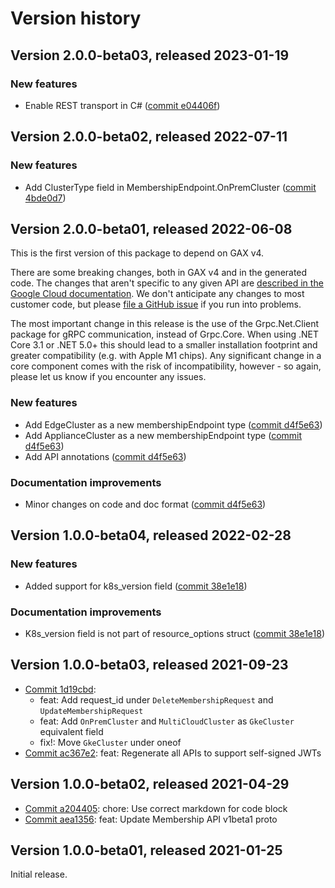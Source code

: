 # Version history

## Version 2.0.0-beta03, released 2023-01-19

### New features

- Enable REST transport in C# ([commit e04406f](https://github.com/googleapis/google-cloud-dotnet/commit/e04406fbc8700134ab6955e5244a5f2924a16a0a))

## Version 2.0.0-beta02, released 2022-07-11

### New features

- Add ClusterType field in MembershipEndpoint.OnPremCluster ([commit 4bde0d7](https://github.com/googleapis/google-cloud-dotnet/commit/4bde0d72a70a5a63ea5329659048933b13491f58))

## Version 2.0.0-beta01, released 2022-06-08

This is the first version of this package to depend on GAX v4.

There are some breaking changes, both in GAX v4 and in the generated
code. The changes that aren't specific to any given API are [described in the Google Cloud
documentation](https://cloud.google.com/dotnet/docs/reference/help/breaking-gax4).
We don't anticipate any changes to most customer code, but please [file a
GitHub issue](https://github.com/googleapis/google-cloud-dotnet/issues/new/choose)
if you run into problems.

The most important change in this release is the use of the Grpc.Net.Client package
for gRPC communication, instead of Grpc.Core. When using .NET Core 3.1 or .NET 5.0+
this should lead to a smaller installation footprint and greater compatibility (e.g.
with Apple M1 chips). Any significant change in a core component comes with the risk
of incompatibility, however - so again, please let us know if you encounter any
issues.

### New features

- Add EdgeCluster as a new membershipEndpoint type ([commit d4f5e63](https://github.com/googleapis/google-cloud-dotnet/commit/d4f5e636b90f2bf01f1ee45d54e2ecf513976b2e))
- Add ApplianceCluster as a new membershipEndpoint type ([commit d4f5e63](https://github.com/googleapis/google-cloud-dotnet/commit/d4f5e636b90f2bf01f1ee45d54e2ecf513976b2e))
- Add API annotations ([commit d4f5e63](https://github.com/googleapis/google-cloud-dotnet/commit/d4f5e636b90f2bf01f1ee45d54e2ecf513976b2e))

### Documentation improvements

- Minor changes on code and doc format ([commit d4f5e63](https://github.com/googleapis/google-cloud-dotnet/commit/d4f5e636b90f2bf01f1ee45d54e2ecf513976b2e))

## Version 1.0.0-beta04, released 2022-02-28

### New features

- Added support for k8s_version field ([commit 38e1e18](https://github.com/googleapis/google-cloud-dotnet/commit/38e1e18e562490fc3b68d55f64c816421ed40a5c))

### Documentation improvements

- K8s_version field is not part of resource_options struct ([commit 38e1e18](https://github.com/googleapis/google-cloud-dotnet/commit/38e1e18e562490fc3b68d55f64c816421ed40a5c))
## Version 1.0.0-beta03, released 2021-09-23

- [Commit 1d19cbd](https://github.com/googleapis/google-cloud-dotnet/commit/1d19cbd):
  - feat: Add request_id under `DeleteMembershipRequest` and `UpdateMembershipRequest`
  - feat: Add `OnPremCluster` and `MultiCloudCluster` as `GkeCluster` equivalent field
  - fix!: Move `GkeCluster` under oneof
- [Commit ac367e2](https://github.com/googleapis/google-cloud-dotnet/commit/ac367e2): feat: Regenerate all APIs to support self-signed JWTs

## Version 1.0.0-beta02, released 2021-04-29

- [Commit a204405](https://github.com/googleapis/google-cloud-dotnet/commit/a204405): chore: Use correct markdown for code block
- [Commit aea1356](https://github.com/googleapis/google-cloud-dotnet/commit/aea1356): feat: Update Membership API v1beta1 proto

## Version 1.0.0-beta01, released 2021-01-25

Initial release.
